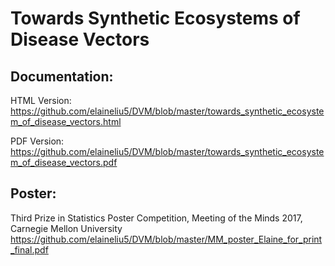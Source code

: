 # Towards Synthetic Ecosystems of Disease Vectors

## Documentation:

HTML Version:
https://github.com/elaineliu5/DVM/blob/master/towards_synthetic_ecosystem_of_disease_vectors.html

PDF Version:
https://github.com/elaineliu5/DVM/blob/master/towards_synthetic_ecosystem_of_disease_vectors.pdf

## Poster:

Third Prize in Statistics Poster Competition, Meeting of the Minds 2017, Carnegie Mellon University
https://github.com/elaineliu5/DVM/blob/master/MM_poster_Elaine_for_print_final.pdf
